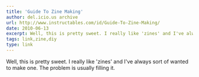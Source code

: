 ```yaml
---
title: 'Guide To Zine Making'
author: del.icio.us archive
url: http://www.instructables.com/id/Guide-To-Zine-Making/
date: 2010-06-13
excerpt: Well, this is pretty sweet. I really like 'zines' and I've always sort of wanted to make one. The problem is usually filling it.
tags: link,zine,diy
type: link
---
```

Well, this is pretty sweet. I really like 'zines' and I've always sort of wanted to make one. The problem is usually filling it.